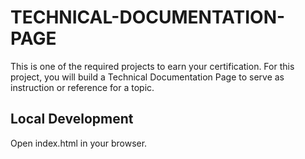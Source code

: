 # TECHNICAL-DOCUMENTATION-PAGE

This is one of the required projects to earn your certification.
For this project, you will build a Technical Documentation Page to serve as instruction or reference for a topic.

## Local Development

Open index.html in your browser.
